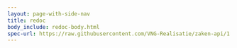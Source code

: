 ```yaml
---
layout: page-with-side-nav
title: redoc
body_include: redoc-body.html
spec-url: https://raw.githubusercontent.com/VNG-Realisatie/zaken-api/1.0.2/src/openapi.yaml
---
```

<redoc spec-url='{{ page.spec-url}}'></redoc>